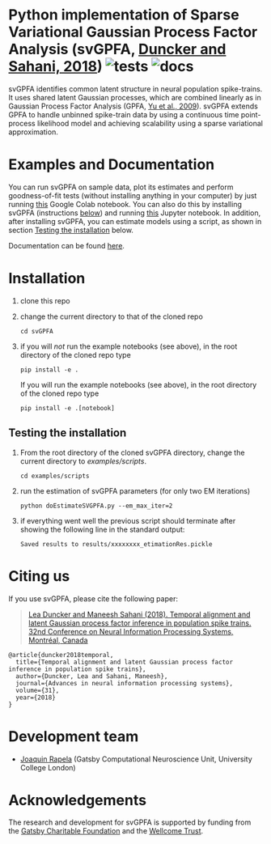 # Python implementation of Sparse Variational Gaussian Process Factor Analysis (svGPFA, [Duncker and Sahani, 2018](https://papers.nips.cc/paper/2018/file/d1ff1ec86b62cd5f3903ff19c3a326b2-Paper.pdf)) ![tests](https://github.com/joacorapela/svGPFA/actions/workflows/tests.yml/badge.svg?branch=master) ![docs](https://github.com/joacorapela/svGPFA/actions/workflows/documentation.yml/badge.svg?branch=master)

svGPFA identifies common latent structure in neural population spike-trains.
It uses shared latent Gaussian processes, which are combined linearly as in
Gaussian Process Factor Analysis (GPFA, [Yu et al., 2009](https://journals.physiology.org/doi/full/10.1152/jn.90941.2008?rfr_dat=cr_pub++0pubmed&url_ver=Z39.88-2003&rfr_id=ori%3Arid%3Acrossref.org)).
svGPFA extends GPFA to handle unbinned spike-train data by using a continuous
time point-process likelihood model and achieving scalability using a sparse
variational approximation.

# Examples and Documentation

You can run svGPFA on sample data, plot its estimates and perform goodness-of-fit tests (without installing anything in your computer) by just running [this](https://colab.research.google.com/drive/1Ze60RlX65-Yx8oG1EdKYm2mSvVCMaJgv) Google Colab notebook.
You can also do this by installing svGPFA (instructions [below](#installation)) and running [this](doc/ipynb/doEstimateAndPlot.ipynb) Jupyter notebook.
In addition, after installing svGPFA, you can estimate models using a script, as shown in section [Testing the installation](#testing-the-installation) below.

Documentation can be found [here](https://joacorapela.github.io/svGPFA/).

<!---
* A script running svGPFA on simulated data can be found here [here](scripts/demoPointProcessLeasSimulation-noGPU.py)
* A Dash/Plotly GUI can be found [here](gui/doRunGUI.py)
* The source code can be found under [src](src)
* Test cases can be found under [ci](ci) and the history of running these test can be found [here](https://github.com/joacorapela/svGPFA/actions).
--->

# Installation

1. clone this repo

2. change the current directory to that of the cloned repo

    ```
    cd svGPFA
    ```

3. if you will *not* run the example notebooks (see above), in the root directory of the cloned repo type

    ```
    pip install -e .
    ```
    If you will run the example notebooks (see above), in the root directory of the cloned repo type

     ```
     pip install -e .[notebook]
     ```

## Testing the installation

1. From the root directory of the cloned svGPFA directory, change the current directory to *examples/scripts*.

    ```
    cd examples/scripts
    ```

2. run the estimation of svGPFA parameters (for only two EM iterations)

    ```
    python doEstimateSVGPFA.py --em_max_iter=2
    ```

3. if everything went well the previous script should terminate after showing the following line in the standard output:

    ```
    Saved results to results/xxxxxxxx_etimationRes.pickle
    ```

# Citing us

If you use svGPFA, please cite the following paper:

> [Lea Duncker and Maneesh Sahani (2018). Temporal alignment and latent Gaussian process factor inference in population spike trains. 32nd Conference on Neural Information Processing Systems, Montréal, Canada](https://papers.nips.cc/paper/2018/file/d1ff1ec86b62cd5f3903ff19c3a326b2-Paper.pdf)
```
@article{duncker2018temporal,
  title={Temporal alignment and latent Gaussian process factor inference in population spike trains},
  author={Duncker, Lea and Sahani, Maneesh},
  journal={Advances in neural information processing systems},
  volume={31},
  year={2018}
}
```

# Development team

- [Joaquin Rapela](http://www.gatsby.ucl.ac.uk/~rapela) (Gatsby Computational Neuroscience Unit, University College London)

# Acknowledgements
The research and development for svGPFA is supported by funding from the [Gatsby Charitable Foundation](https://www.gatsby.org.uk/) and the [Wellcome Trust](https://wellcome.org/).

